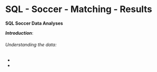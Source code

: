 # SQL - Soccer - Matching - Results # 

**SQL Soccer Data Analyses**

***Introduction***: 
###### *Understanding the data:*

* 
* 


